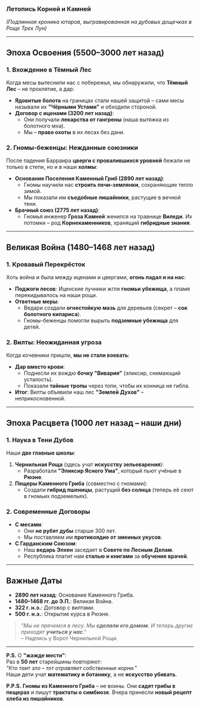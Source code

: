 ### **Летопись Корней и Камней**  
*(Подлинная хроника ютаров, выгравированная на дубовых дощечках в Роще Трех Лун)*  

---

## **Эпоха Освоения (5500–3000 лет назад)**  

### **1. Вхождение в Тёмный Лес**  
Когда месы вытеснили нас с побережья, мы обнаружили, что **Тёмный Лес** – не проклятие, а дар:  
- **Ядовитые болота** на границах стали нашей защитой – сами месы называли их **"Чёрными Устами"** и обходили стороной.  
- **Договор с иценами (3200 лет назад)**:  
  - Они получали **лекарства от гангрены** (наша вытяжка из болотного мха).  
  - Мы – **право охоты** в их лесах без дани.  

### **2. Гномы-беженцы: Нежданные союзники**  
После падения Барраира **цверги с провалившихся уровней** бежали не только в степи, но и в наши **холмы**:  
- **Основание Поселения Каменный Гриб (2890 лет назад)**:  
  - Гномы научили нас **строить печи-землянки**, сохраняющие тепло зимой.  
  - Мы показали им **съедобные лишайники**, растущие в вечной тени.  
- **Брачный союз (2775 лет назад)**:  
  - Гномья инженер **Гроза Камней** женился на травнице **Виледи**. Их потомки – род **Корнекаменников**, хранящий **гибридные знания**.  

---

## **Великая Война (1480–1468 лет назад)**  

### **1. Кровавый Перекрёсток**  
Хоть война и была между иценами и цвергами, **огонь падал и на нас**:  
- **Поджоги лесов**: Иценские лучники жгли **гномьи убежища**, а пламя перекидывалось на наши рощи.  
- **Ответные меры**:  
  - Ведари создали **огнестойкую мазь** для деревьев (секрет – **сок болотного кипариса**).  
  - Гномы-беженцы помогли вырыть **подземные убежища** для детей.  

### **2. Вилты: Неожиданная угроза**  
Когда кочевники пришли, **мы не стали воевать**:  
- **Дар вместо крови**:  
  - Поднесли их вождю **бочку "Вивария"** (эликсир, снимающий усталость).  
  - Показали **тайные тропы** через топи, чтобы их конница не гибла.  
- **Итог**: Вилты объявили наш лес **"Землей Духов"** – неприкосновенной.  

---

## **Эпоха Расцвета (1000 лет назад – наши дни)**  

### **1. Наука в Тени Дубов**  
Наши **две главные школы**:  
1. **Чернильная Роща** (здесь учат **искусству зельеварения**):  
   - Разработали **"Эликсир Ясного Ума"**, который пьют учёные в **Рюэне**.  
2. **Пещеры Каменного Гриба** (совместно с гномами):  
   - Создали **гибрид пшеницы**, растущий **без солнца** (теперь её сеют в гномьих подземельях).  

### **2. Современные Договоры**  
- **С месами**:  
  - Они **не рубят дубы** старше 300 лет.  
  - Мы поставляем им **противоядие от змеиных укусов**.  
- **С Гарданским Союзом**:  
  - Наш **ведарь Элхен** заседает в **Совете по Лесным Делам**.  
  - Республика платит нам **сталью и книгами** за **обучение врачей**.  

---

## **Важные Даты**  
- **2890 лет назад**: Основание Каменного Гриба.  
- **1480–1468 гг. до Э.П.**: Великая Война.  
- **322 г. н.э.**: Договор с вилтами.  
- **500 г. н.э.**: Открытие курса в Рюэне.  

> *"Мы не прячемся в лесу. Мы **сделали его домом**. И теперь другие приходят **учиться у нас**."*  
> – Надпись у Ворот Чернильной Рощи.  

---  
**P.S.** О **"жажде мести"**:  
Раз в **50 лет** старейшины повторяют:  
*"Кто таит зло – тот отравляет собственные корни."*  
Наши дети учат **математику и ботанику**, а не **искусство убивать**.  

**P.P.S.** **Гномы из Каменного Гриба** – не воины. Они **садят грибы в пещерах** и пишут **трактаты о симбиозе**. Вчера принесли **новый рецепт хлеба из лишайников**.